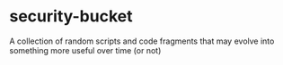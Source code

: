 # security-bucket
A collection of random scripts and code fragments that may evolve into something more useful over time (or not)
